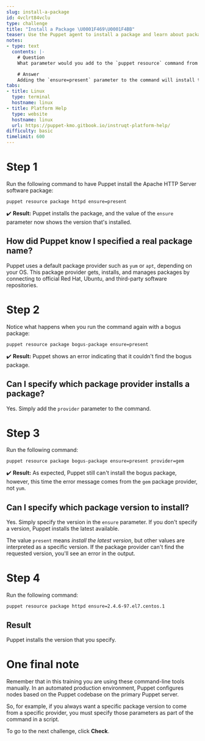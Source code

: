 ```yaml
---
slug: install-a-package
id: 4vclrt84vclu
type: challenge
title: "Install a Package \U0001F469‍\U0001F4BB"
teaser: Use the Puppet agent to install a package and learn about package providers.
notes:
- type: text
  contents: |-
    # Question
    What parameter would you add to the `puppet resource` command from the previous challenge to instruct Puppet to install the package instead of just describing it?

    # Answer
    Adding the `ensure=present` parameter to the command will install the package.
tabs:
- title: Linux
  type: terminal
  hostname: linux
- title: Platform Help
  type: website
  hostname: linux
  url: https://puppet-kmo.gitbook.io/instruqt-platform-help/
difficulty: basic
timelimit: 600
---
```


# Step 1
Run the following command to have Puppet install the Apache HTTP Server software package:

```
puppet resource package httpd ensure=present
```

✔️ **Result:** Puppet installs the package, and the value of the `ensure` parameter now shows the version that's installed.

## How did Puppet know I specified a real package name?
Puppet uses a default package provider such as `yum` or `apt`, depending on your OS. This package provider gets, installs, and manages packages by connecting to official Red Hat, Ubuntu, and third-party software repositories.

# Step 2
Notice what happens when you run the command again with a bogus package:

```
puppet resource package bogus-package ensure=present
```

✔️ **Result:** Puppet shows an error indicating that it couldn't find the bogus package.

## Can I specify which package provider installs a package?
Yes. Simply add the `provider` parameter to the command.

# Step 3
Run the following command:
```
puppet resource package bogus-package ensure=present provider=gem
```

✔️ **Result:** As expected, Puppet still can't install the bogus package, however, this time the error message comes from the `gem` package provider, not `yum`.

## Can I specify which package version to install?
Yes. Simply specify the version in the `ensure` parameter. If you don't specify a version, Puppet installs the latest available.

The value `present` means *install the latest version*, but other values are interpreted as a specific version. If the package provider can't find the requested version, you'll see an error in the output.

# Step 4
Run the following command:
```
puppet resource package httpd ensure=2.4.6-97.el7.centos.1
```
## Result
Puppet installs the version that you specify.

# One final note
Remember that in this training you are using these command-line tools manually. In an automated production environment, Puppet configures nodes based on the Puppet codebase on the primary Puppet server.

So, for example, if you always want a specific package version to come from a specific provider, you must specify those parameters as part of the command in a script.

To go to the next challenge, click **Check**.